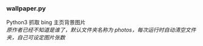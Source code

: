 ### wallpaper.py  
  Python3 抓取 bing 主页背景图片  
  *原作者已经不知道是谁了，默认文件夹名称为 photos，每次运行时自动清空文件夹，自己可设定图片张数*